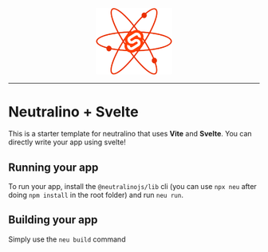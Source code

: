 <div align="center">
    <img src=".github/assets/logo.png" style="width:30%;">
</div>

---

# Neutralino + Svelte

This is a starter template for neutralino that uses **Vite** and **Svelte**. You can directly write your app using svelte!

## Running your app

To run your app, install the `@neutralinojs/lib` cli (you can use `npx neu` after doing `npm install` in the root folder) and run `neu run`.

## Building your app

Simply use the `neu build` command